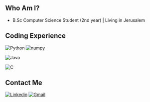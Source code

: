 ## Who Am I?
- B.Sc Computer Science Student (2nd year) | Living in Jerusalem

## Coding Experience
![Python](https://img.shields.io/badge/-Python-3776AB?style=flat&logo=Python&labelColor=black)  ![numpy](https://img.shields.io/badge/-NumPy-013243?style=flat&logo=NumPy&labelColor=black) 

![Java](https://img.shields.io/badge/-java-007396?style=flat&logo=java&labelColor=black) 

![C](https://img.shields.io/badge/-C,_C++-A8B9CC?style=flat&logo=c&labelColor=black&) 

## Contact Me
[![Linkedin](https://img.shields.io/badge/-LinkedIn-blue?style=flat&logo=Linkedin&logoColor=white)](https://www.linkedin.com/in/oren-kovartovsky-7805231b5/)
[![Gmail](https://img.shields.io/badge/-Gmail-c14438?style=flat&logo=Gmail&logoColor=white)](mailto:orenkovartovsky@gmail.com)

